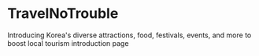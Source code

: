 # TravelNoTrouble
Introducing Korea's diverse attractions, food, festivals, events, and more to boost local tourism introduction page
